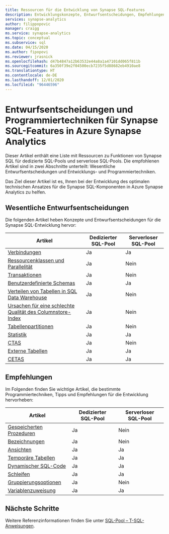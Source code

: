 ```yaml
---
title: Ressourcen für die Entwicklung von Synapse SQL-Features
description: Entwicklungskonzepte, Entwurfsentscheidungen, Empfehlungen und Programmiertechniken für Synapse SQL.
services: synapse-analytics
author: filippopovic
manager: craigg
ms.service: synapse-analytics
ms.topic: conceptual
ms.subservice: sql
ms.date: 04/15/2020
ms.author: fipopovi
ms.reviewer: jrasnick
ms.openlocfilehash: d47b4847a12b63532e44a8a1a47101dd065f811b
ms.sourcegitcommit: 6a350f39e2f04500ecb7235f5d88682eb4910ae8
ms.translationtype: HT
ms.contentlocale: de-DE
ms.lasthandoff: 12/01/2020
ms.locfileid: "96446596"
---
```

# <a name="design-decisions-and-coding-techniques-for-synapse-sql-features-in-azure-synapse-analytics"></a>Entwurfsentscheidungen und Programmiertechniken für Synapse SQL-Features in Azure Synapse Analytics
Dieser Artikel enthält eine Liste mit Ressourcen zu Funktionen von Synapse SQL für dedizierte SQL-Pools und serverlose SQL-Pools. Die empfohlenen Artikel sind in zwei Abschnitte unterteilt: Wesentliche Entwurfsentscheidungen und Entwicklungs- und Programmiertechniken.

Das Ziel dieser Artikel ist es, Ihnen bei der Entwicklung des optimalen technischen Ansatzes für die Synapse SQL-Komponenten in Azure Synapse Analytics zu helfen.

## <a name="key-design-decisions"></a>Wesentliche Entwurfsentscheidungen
Die folgenden Artikel heben Konzepte und Entwurfsentscheidungen für die Synapse SQL-Entwicklung hervor:

| Artikel | Dedizierter SQL-Pool | Serverloser SQL-Pool |
| ------- | -------- | ------------- |
| [Verbindungen](connect-overview.md)                    | Ja | Ja |
| [Ressourcenklassen und Parallelität](../sql-data-warehouse/resource-classes-for-workload-management.md?toc=/azure/synapse-analytics/toc.json&bc=/azure/synapse-analytics/breadcrumb/toc.json) | Ja    | Nein |
| [Transaktionen](develop-transactions.md)              | Ja | Nein |
| [Benutzerdefinierte Schemas](develop-user-defined-schemas.md) | Ja | Ja |
| [Verteilen von Tabellen in SQL Data Warehouse](../sql-data-warehouse/sql-data-warehouse-tables-distribute.md?toc=/azure/synapse-analytics/toc.json&bc=/azure/synapse-analytics/breadcrumb/toc.json)                 | Ja | Nein |
| [Ursachen für eine schlechte Qualität des Columnstore-Index](../sql-data-warehouse/sql-data-warehouse-tables-index.md?toc=/azure/synapse-analytics/toc.json&bc=/azure/synapse-analytics/breadcrumb/toc.json)                           | Ja | Nein |
| [Tabellenpartitionen](../sql-data-warehouse/sql-data-warehouse-tables-partition.md?toc=/azure/synapse-analytics/toc.json&bc=/azure/synapse-analytics/breadcrumb/toc.json)                     | Ja | Nein |
| [Statistik](develop-tables-statistics.md)            | Ja | Ja |
| [CTAS](../sql-data-warehouse/sql-data-warehouse-develop-ctas.md?toc=/azure/synapse-analytics/toc.json&bc=/azure/synapse-analytics/breadcrumb/toc.json)                                             | Ja | Nein |
| [Externe Tabellen](develop-tables-external-tables.md) | Ja | Ja |
| [CETAS](develop-tables-cetas.md)                     | Ja | Ja |


## <a name="recommendations"></a>Empfehlungen

Im Folgenden finden Sie wichtige Artikel, die bestimmte Programmiertechniken, Tipps und Empfehlungen für die Entwicklung hervorheben:

| Artikel | Dedizierter SQL-Pool | Serverloser SQL-Pool |
| ------- | -------- | ------------- |
| [Gespeicherten Prozeduren](develop-stored-procedures.md)  | Ja                | Nein                      |
| [Bezeichnungen](develop-label.md)                           | Ja                | Nein                      |
| [Ansichten](develop-views.md)                             | Ja                | Ja                     |
| [Temporäre Tabellen](develop-tables-temporary.md)       | Ja                | Ja                     |
| [Dynamischer SQL-Code](develop-dynamic-sql.md)                 | Ja                | Ja                     |
| [Schleifen](develop-loops.md)                         | Ja                | Ja                     |
| [Gruppierungsoptionen](develop-group-by-options.md)       | Ja                | Nein                      |
| [Variablenzuweisung](develop-variable-assignment.md) | Ja                | Ja                     |

## <a name="next-steps"></a>Nächste Schritte
Weitere Referenzinformationen finden Sie unter [SQL-Pool – T-SQL-Anweisungen](../sql-data-warehouse/sql-data-warehouse-reference-tsql-statements.md?toc=/azure/synapse-analytics/toc.json&bc=/azure/synapse-analytics/breadcrumb/toc.json).

